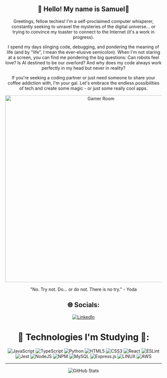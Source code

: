 <div align="center">

## 💫 Hello! My name is Samuel👋



Greetings, fellow techies! I'm a self-proclaimed computer whisperer, constantly seeking to unravel the mysteries of the digital universe... or trying to convince my toaster to connect to the Internet (it's a work in progress).

I spend my days slinging code, debugging, and pondering the meaning of life (and by "life", I mean the ever-elusive semicolon). When I'm not staring at a screen, you can find me pondering the big questions: Can robots feel love? Is AI destined to be our overlord? And why does my code always work perfectly in my head but never in reality?

If you're seeking a coding partner or just need someone to share your coffee addiction with, I'm your gal. Let's embrace the endless possibilities of tech and create some magic - or just some really cool apps.

<p align="center">
  <img src="https://cdnb.artstation.com/p/assets/images/images/048/282/733/original/exceptrea-gamerroom-1-revisioned-0.gif" width="600" alt="Gamer Room">
</p>

"No. Try not. Do… or do not. There is no try." - Yoda

## 🌐 Socials:
[![LinkedIn](https://img.shields.io/badge/LinkedIn-%230077B5.svg?logo=linkedin&logoColor=white)](https://linkedin.com/in/samuel-deotti/) 

# 🚀 Technologies I'm Studying 🚀:
![JavaScript](https://img.shields.io/badge/javascript-%23323330.svg?style=for-the-badge&logo=javascript&logoColor=%23F7DF1E) ![TypeScript](https://img.shields.io/badge/typescript-%23007ACC.svg?style=for-the-badge&logo=typescript&logoColor=white) ![Python](https://img.shields.io/badge/Python-14354C?style=for-the-badge&logo=python&logoColor=white) ![HTML5](https://img.shields.io/badge/html5-%23E34F26.svg?style=for-the-badge&logo=html5&logoColor=white) ![CSS3](https://img.shields.io/badge/css3-%231572B6.svg?style=for-the-badge&logo=css3&logoColor=white)
![React](https://img.shields.io/badge/react-%23323330.svg?style=for-the-badge&logo=react&logoColor=%2361DAFB) ![ESLint](https://img.shields.io/badge/eslint-3A33D1?style=for-the-badge&logo=eslint&logoColor=white)
<br>
![Jest](https://img.shields.io/badge/Jest-323330?style=for-the-badge&logo=Jest&logoColor=white) ![NodeJS](https://img.shields.io/badge/node.js-6DA55F?style=for-the-badge&logo=node.js&logoColor=white) ![NPM](https://img.shields.io/badge/NPM-%23000000.svg?style=for-the-badge&logo=npm&logoColor=white) ![MySQL](https://img.shields.io/badge/MySQL-005C84?style=for-the-badge&logo=mysql&logoColor=white) ![Express.js](https://img.shields.io/badge/express.js-%23404d59.svg?style=for-the-badge&logo=express&logoColor=%2361DAFB) ![LINUX](https://img.shields.io/badge/Linux-FCC624?style=for-the-badge&logo=linux&logoColor=black) ![AWS](https://img.shields.io/badge/Amazon_AWS-232F3E?style=for-the-badge&logo=amazon-aws&logoColor=white)

---------------------------------------------------------------------------------------------------------------------------------------------------------------------------------

![GitHub Stats](https://github-readme-stats.vercel.app/api?username=samueldeotti&theme=midnight-purple&hide_border=false&include_all_commits=false&count_private=false)

 
